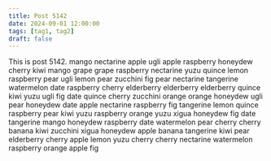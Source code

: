 ```yaml
---
title: Post 5142
date: 2024-09-01 12:00:00
tags: [tag1, tag2]
draft: false
---
```

This is post 5142.
mango
nectarine
apple
ugli
apple
raspberry
honeydew
cherry
kiwi
mango
grape
grape
raspberry
nectarine
yuzu
quince
lemon
raspberry
pear
ugli
lemon
pear
zucchini
fig
pear
nectarine
tangerine
watermelon
date
raspberry
cherry
elderberry
elderberry
elderberry
quince
kiwi
yuzu
ugli
fig
date
quince
cherry
zucchini
orange
orange
honeydew
ugli
pear
honeydew
date
apple
nectarine
raspberry
fig
tangerine
lemon
quince
raspberry
pear
kiwi
yuzu
raspberry
orange
yuzu
xigua
honeydew
fig
date
tangerine
mango
honeydew
raspberry
date
watermelon
pear
cherry
cherry
banana
kiwi
zucchini
xigua
honeydew
apple
banana
tangerine
kiwi
pear
elderberry
cherry
apple
lemon
yuzu
cherry
cherry
nectarine
watermelon
raspberry
orange
apple
fig
